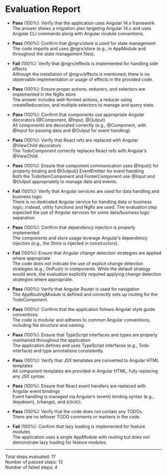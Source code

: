 # Evaluation Report

- **Pass** (100%): Verify that the application uses Angular 14.x framework  
  The answer shows a migration plan targeting Angular 14.x and uses Angular CLI commands along with Angular module conventions.

- **Pass** (100%): Confirm that @ngrx/store is used for state management  
  The code imports and uses @ngrx/store (e.g., in AppModule and throughout the state management files).

- **Fail** (100%): Verify that @ngrx/effects is implemented for handling side effects  
  Although the installation of @ngrx/effects is mentioned, there is no observable implementation or usage of effects in the provided code.

- **Pass** (100%): Ensure proper actions, reducers, and selectors are implemented in the NgRx store  
  The answer includes well-formed actions, a reducer using createReducer/on, and multiple selectors to manage and query state.

- **Pass** (100%): Confirm that components use appropriate Angular decorators (@Component, @Input, @Output)  
  All components are decorated correctly (e.g., @Component, with @Input for passing data and @Output for event handling).

- **Pass** (100%): Verify that React refs are replaced with Angular @ViewChild decorators  
  The TodoComponent correctly replaces React refs with Angular’s @ViewChild.

- **Pass** (100%): Ensure that component communication uses @Input() for property binding and @Output() EventEmitter for event handling  
  Both the TodoItemComponent and FooterComponent use @Input and @Output appropriately to manage data and events.

- **Fail** (100%): Verify that Angular services are used for data handling and business logic  
  There is no dedicated Angular service for handling data or business logic; instead, utility functions and NgRx are used. The evaluation step expected the use of Angular services for some data/business logic separation.

- **Pass** (100%): Confirm that dependency injection is properly implemented  
  The components and store usage leverage Angular’s dependency injection (e.g., the Store is injected in constructors).

- **Fail** (100%): Ensure that Angular change detection strategies are applied where appropriate  
  The code does not indicate the use of explicit change detection strategies (e.g., OnPush) in components. While the default strategy would work, the evaluation explicitly required applying change detection strategies where appropriate.

- **Pass** (100%): Verify that Angular Router is used for navigation  
  The AppRoutingModule is defined and correctly sets up routing for the TodoComponent.

- **Pass** (100%): Confirm that the application follows Angular style guide conventions  
  The code is modular and adheres to common Angular conventions, including file structure and naming.

- **Pass** (100%): Ensure that TypeScript interfaces and types are properly maintained throughout the application  
  The application defines and uses TypeScript interfaces (e.g., Todo interface) and type annotations consistently.

- **Pass** (100%): Verify that JSX templates are converted to Angular HTML templates  
  All component templates are provided in Angular HTML, fully replacing any JSX syntax.

- **Pass** (100%): Ensure that React event handlers are replaced with Angular event bindings  
  Event handling is managed via Angular’s (event) binding syntax (e.g., (keydown), (change), and (click)).

- **Pass** (100%): Verify that the code does not contain any TODOs  
  There are no leftover TODO comments or markers in the code.

- **Fail** (100%): Confirm that lazy loading is implemented for feature modules  
  The application uses a single AppModule with routing but does not demonstrate lazy loading for feature modules.

---

Total steps evaluated: 17  
Number of passed steps: 13  
Number of failed steps: 4